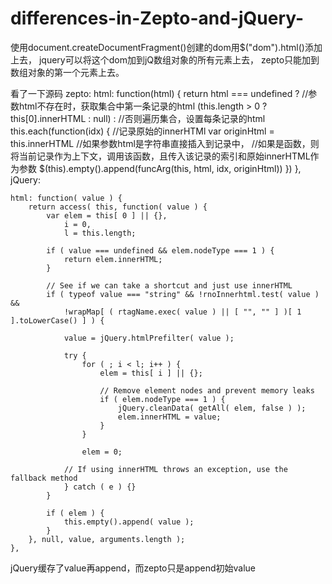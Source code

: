 # differences-in-Zepto-and-jQuery-
使用document.createDocumentFragment()创建的dom用$("dom").html()添加上去，
jquery可以将这个dom加到jQ数组对象的所有元素上去，
zepto只能加到数组对象的第一个元素上去。

看了一下源码
zepto:
  html: function(html) {
      return html === undefined ?
      //参数html不存在时，获取集合中第一条记录的html
      (this.length > 0 ? this[0].innerHTML : null) :
      //否则遍历集合，设置每条记录的html
      this.each(function(idx) {
        //记录原始的innerHTMl
        var originHtml = this.innerHTML
        //如果参数html是字符串直接插入到记录中，
        //如果是函数，则将当前记录作为上下文，调用该函数，且传入该记录的索引和原始innerHTML作为参数
        $(this).empty().append(funcArg(this, html, idx, originHtml))
      })
    },
   jQuery:
   
	html: function( value ) {
		return access( this, function( value ) {
			var elem = this[ 0 ] || {},
				i = 0,
				l = this.length;

			if ( value === undefined && elem.nodeType === 1 ) {
				return elem.innerHTML;
			}

			// See if we can take a shortcut and just use innerHTML
			if ( typeof value === "string" && !rnoInnerhtml.test( value ) &&
				!wrapMap[ ( rtagName.exec( value ) || [ "", "" ] )[ 1 ].toLowerCase() ] ) {

				value = jQuery.htmlPrefilter( value );

				try {
					for ( ; i < l; i++ ) {
						elem = this[ i ] || {};

						// Remove element nodes and prevent memory leaks
						if ( elem.nodeType === 1 ) {
							jQuery.cleanData( getAll( elem, false ) );
							elem.innerHTML = value;
						}
					}

					elem = 0;

				// If using innerHTML throws an exception, use the fallback method
				} catch ( e ) {}
			}

			if ( elem ) {
				this.empty().append( value );
			}
		}, null, value, arguments.length );
	},
  
  
  jQuery缓存了value再append，而zepto只是append初始value
